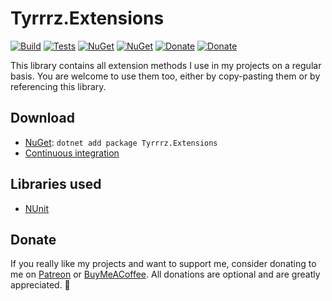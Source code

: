 # Tyrrrz.Extensions

[![Build](https://img.shields.io/appveyor/ci/Tyrrrz/Extensions/master.svg)](https://ci.appveyor.com/project/Tyrrrz/Extensions)
[![Tests](https://img.shields.io/appveyor/tests/Tyrrrz/Extensions/master.svg)](https://ci.appveyor.com/project/Tyrrrz/Extensions)
[![NuGet](https://img.shields.io/nuget/v/Tyrrrz.Extensions.svg)](https://nuget.org/packages/Tyrrrz.Extensions)
[![NuGet](https://img.shields.io/nuget/dt/Tyrrrz.Extensions.svg)](https://nuget.org/packages/Tyrrrz.Extensions)
[![Donate](https://img.shields.io/badge/patreon-donate-yellow.svg)](https://patreon.com/tyrrrz)
[![Donate](https://img.shields.io/badge/buymeacoffee-donate-yellow.svg)](https://buymeacoffee.com/tyrrrz)

This library contains all extension methods I use in my projects on a regular basis. You are welcome to use them too, either by copy-pasting them or by referencing this library.

## Download

- [NuGet](https://nuget.org/packages/Tyrrrz.Extensions): `dotnet add package Tyrrrz.Extensions`
- [Continuous integration](https://ci.appveyor.com/project/Tyrrrz/Extensions)

## Libraries used

- [NUnit](https://github.com/nunit/nunit)

## Donate

If you really like my projects and want to support me, consider donating to me on [Patreon](https://patreon.com/tyrrrz) or [BuyMeACoffee](https://buymeacoffee.com/tyrrrz). All donations are optional and are greatly appreciated. 🙏